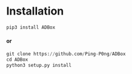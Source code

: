 # Installation

```python
pip3 install ADBox
```

#### or

```python
git clone https://github.com/Ping-P0ng/ADBox
cd ADBox
python3 setup.py install
```
